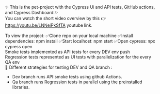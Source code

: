 ✨ This is the pet-project with the Cypress Ui and API tests, GitHub actions, and Cypress Dashboard.✨ <br>
You can watch the short video overview by this 👉  https://youtu.be/LNNeiPkSfTA  youtube link. <br>
<br>
To view the project:
✅Clone repo on your local machine
✅Install dependencies: npm install
✅Start localhost:  npm start
✅Open cypress: npx cypress open 
<br>
Smoke tests implemented as API tests for every DEV env push<br>
Regression tests represented as UI tests with parallelization for the every QA env<br>
🧪 Different strategies for testing DEV and QA branch  : 
- Dev branch runs API smoke tests using github Actions. 
- Qa branch runs Regression tests in parallel using the preinstalled libraries.   
